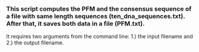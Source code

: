 ### This script computes the PFM and the consensus sequence of a file with same length sequences (ten_dna_sequences.txt). After that, it saves both data in a file (PFM.txt).

It requires two arguments from the command line: 1.) the input filename and 2.) the output filename.
